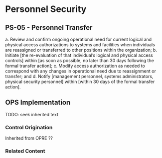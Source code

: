 # Personnel Security
## PS-05 - Personnel Transfer

a. Review and confirm ongoing operational need for current logical and physical access authorizations to systems and facilities when individuals are reassigned or transferred to other positions within the organization;
b. Initiate [the re-evaluation of that individual’s logical and physical access controls] within [as soon as possible, no later than 30 days following the formal transfer action];
c. Modify access authorization as needed to correspond with any changes in operational need due to reassignment or transfer; and
d. Notify [management personnel, systems administrators, physical security personnel] within [within 30 days of the formal transfer action].

## OPS Implementation

TODO: seek inherited text

### Control Origination

Inherited from OPRE ??

### Related Content
